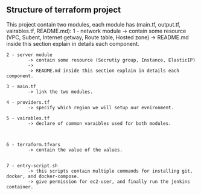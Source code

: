 Structure of terraform project
------------------------------
This project contain two modules, each module has (main.tf, output.tf, vairables.tf, README.md):
    1 - network module 
            -> contain some resource (VPC, Subent, Internet getway, Route table, Hosted zone)
            -> README.md inside this section explain in details each component.

    2 - server module 
            -> contain some resource (Secrutiy group, Instance, ElasticIP)
            ->
            -> README.md inside this section explain in details each component.

    3 - main.tf
            -> link the two modules.
    
    4 - providers.tf 
            -> specify which region we will setup our evnironment.

    5 - vairables.tf 
            -> declare of common varaibles used for both modules.
    


    6 - terraform.tfvars
            -> contain the value of the values.

    
    7 - entry-script.sh
            -> this scripts contain multiple commands for installing git, docker, and docker-compose.
            -> give permission for ec2-user, and finally run the jenkins container.

